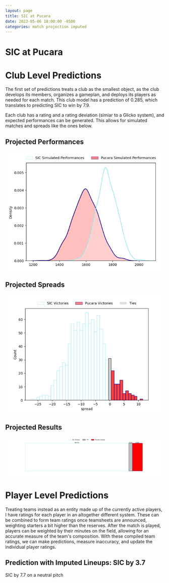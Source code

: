 ```yaml
---  
layout: page  
title: SIC at Pucara  
date: 2023-05-06 18:00:00 -0500  
categories: match projection imputed  
---
```

# SIC at Pucara

# Club Level Predictions


The first set of predictions treats a club as the smallest object, as the club develops its members, organizes a gameplan, and deploys its players as needed for each match. This club model has a prediction of 0.285, which translates to predicting SIC to win by 7.9.

Each club has a rating and a rating deviation (simiar to a Glicko system), and expected performances can be generated. This allows for simulated matches and spreads like the ones below.
## Projected Performances


![Projected Performances](plots/performances_2023-05-06-Pucara-SIC.png)
## Projected Spreads


![Projected Spreads](plots/spreads_2023-05-06-Pucara-SIC.png)
## Projected Results


![Projected Results](plots/resultbar_2023-05-06-Pucara-SIC.png)
# Player Level Predictions


Treating teams instead as an entity made up of the currently active players, I have ratings for each player in an altogether different system. These can be combined to form team ratings once teamsheets are announced, weighting starters a bit higher than the reserves. After the match is played, players can be weighted by their minutes on the field, allowing for an accurate measure of the team's composition. With these compiled team ratings, we can make predictions, measure inaccuracy, and update the individual player ratings.
## Prediction with Imputed Lineups: SIC by 3.7


SIC by 7.7 on a neutral pitch

